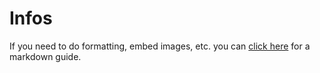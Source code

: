# Infos
If you need to do formatting, embed images, etc. you can [click here](https://guides.github.com/features/mastering-markdown/) for a markdown guide.
